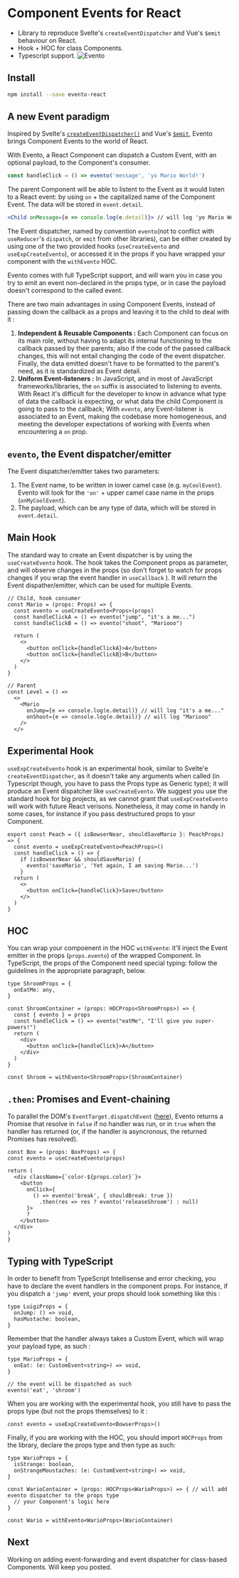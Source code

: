 # Component Events for React
- Library to reproduce Svelte's `createEventDispatcher` and Vue's `$emit` behaviour on React.
- Hook + HOC for class Components.
- Typescript support. 
![Evento](evento.JPG)

## Install

```bash
npm install --save evento-react
```

## A new Event paradigm
Inspired by Svelte's [`createEventDispatcher()`](https://svelte.dev/tutorial/component-events) and Vue's [`$emit`](https://vuejs.org/guide/components/events.html), Evento brings Component Events to the world of React.

With Evento, a React Component can dispatch a Custom Event, with an optional payload, to the Component's consumer.
```js
const handleClick = () => evento('message', 'yo Mario World!')
```
The parent Component will be able to listent to the Event as it would listen to a React event: by using `on` + the capitalized name of the Component Event.
The data will be stored in `event.detail`.
```jsx
<Child onMessage={e => console.log(e.detail)}> // will log 'yo Mario World!'
```

The Event dispatcher, named by convention `evento`(not to conflict with `useReducer`'s `dispatch`, or `emit` from other libraries), can be either created by using one of the two provided hooks (`useCreateEvento` and `useExpCreateEvento`), or accessed it in the props if you have wrapped your component with the `withEvento` HOC.

Evento comes with full TypeScript support, and will warn you in case you try to emit an event non-declared in the props type, or in case the payload doesn't correspond to the called event.

There are two main advantages in using Component Events, instead of passing down the callback as a props and leaving it to the child to deal with it : 
1. **Independent & Reusable Components :** Each Component can focus on its main role, without having to adapt its internal functioning to the callback passed by their parents; also if the code of the passed callback changes, this will not entail changing the code of the event dispatcher. Finally, the data emitted doesn't have to be formatted to the parent's need, as it is standardized as Event detail.
2. **Uniform Event-listeners :** In JavaScript, and in most of JavaScript frameworks/libraries, the `on` suffix is associated to listening to events. 
With React it's difficult for the developer to know in advance what type of data the callback is expecting, or what data the child Component is going to pass to the callback; With `evento`, any Event-listener is associated to an Event, making the codebase more homogeneous, and meeting the developer expectations of working with Events when encountering a `on` prop.

##  `evento`, the Event dispatcher/emitter

The Event dispatcher/emitter takes two parameters:
1. The Event name, to be written in lower camel case (e.g. `myCoolEvent`). Evento will look for the `'on'` + upper camel case name in the props (`onMyCoolEvent`).
2. The payload, which can be any type of data, which will be stored in `event.detail`.

## Main Hook
The standard way to create an Event dispatcher is by using the `useCreateEvento` hook.
The hook takes the Component props as parameter, and will observe changes in the props (so don't forget to watch for props changes if you wrap the event handler in `useCallback` ). 
It will return the Event dispather/emitter, which can be used for multiple Events.
```tsx
// Child, hook consumer
const Mario = (props: Props) => {
  const evento = useCreateEvento<Props>(props)
  const handleClickA = () => evento("jump", "it's a me...")
  const handleClickB = () => evento("shoot", "Mariooo")

  return (
    <>
      <button onClick={handleClickA}>A</button>
      <button onClick={handleClickB}>B</button>
    </>
  )
}

// Parent
const Level = () => 
  <>
    <Mario
      onJump={e => console.log(e.detail)} // will log "it's a me..."
      onShoot={e => console.log(e.detail)} // will log "Mariooo"
    />
  </>
```
## Experimental Hook
`useExpCreateEvento` hook is an experimental hook, similar to Svelte'e `createEventDispatcher`, as it doesn't take any arguments when called (in Typescript though, you have to pass the Props type as Generic type); it will produce an Event dispatcher like `useCreateEvento`. We suggest you use the standard hook for big projects, as we cannot grant that `useExpCreateEvento` will work with future React verisons.
Nonetheless, it may come in handy in some cases, for instance if you pass destructured props to your Component. 
```tsx
export const Peach = ({ isBowserNear, shouldSaveMario }: PeachProps) => {
  const evento = useExpCreateEvento<PeachProps>()
  const handleClick = () => {
    if (isBowserNear && shouldSaveMario) {
      evento('saveMario', 'Yet again, I am saving Mario...')
    }
  return (
    <>
      <button onClick={handleClick}>Save</button>
    </>
  )
}
```
## HOC
You can wrap your compoenent in the HOC `withEvento`: it'll inject the Event emitter in the props (`props.evento`) of the wrapped Component.
In TypeScript, the props of the Component need special typing: follow the guidelines in the appropriate paragraph, below.  
```tsx
type ShroomProps = {
  onEatMe: any,
}

const ShroomContainer = (props: HOCProps<ShroomProps>) => {
  const { evento } = props
  const handleClick = () => evento("eatMe", "I'll give you super-powers!")
  return (
    <div>
      <button onClick={handleClick}>A</button>
    </div>
  )
}

const Shroom = withEvento<ShroomProps>(ShroomContainer)
```
## `.then`: Promises and Event-chaining
To parallel the DOM's `EventTarget.dispatchEvent` ([here](https://developer.mozilla.org/en-US/docs/Web/API/EventTarget/dispatchEvent)), Evento returns a Promise that resolve in `false` if no handler was run, or in `true` when the handler has returned (or, if the handler is asyncronous, the returned Promises has resolved).
```tsx
const Box = (props: BoxProps) => {
const evento = useCreateEvento(props)

return (
  <div className={`color-${props.color}`}>
    <button 
      onClick={
        () => evento('break', { shouldBreak: true })
          .then(res => res ? evento('releaseShroom') : null)
      }>
      ?
    </button>
  </div>
)
}
```
## Typing with TypeScript
In order to benefit from TypeScript Intellisense and error checking, you have to declare the event handlers in the component props. For instance, if you dispatch a `'jump'` event, your props should look something like this : 
```tsx
type LuigiProps = {
  onJump: () => void,
  hasMustache: boolean,
}
```
Remember that the handler always takes a Custom Event, which will wrap your payload type, as such : 
```tsx
type MarioProps = {
  onEat: (e: CustomEvent<string>) => void,
}

// the event will be dispatched as such
evento('eat', 'shroom')

```
When you are working with the experimental hook, you still have to pass the props type (but not the props themselves) to it :
```tsx
const evento = useExpCreateEvento<BowserProps>()
```
Finally, if you are working with the HOC, you should import `HOCProps` from the library, declare the props type and then type as such:

```tsx
type WarioProps = {
  isStrange: boolean,
  onStrangeMoustaches: (e: CustomEvent<string>) => void,
}

const WarioContainer = (props: HOCProps<WarioProps>) => { // will add evento dispatcher to the props type
  // your Component's logic here
}

const Wario = withEvento<WarioProps>(WarioContainer)
```
## Next 
Working on adding event-forwarding and event dispatcher for class-based Components.
Will keep you posted.
